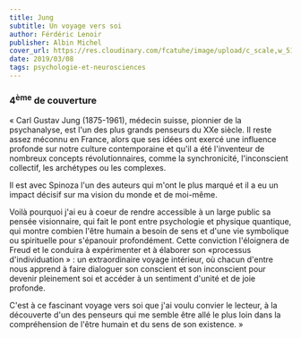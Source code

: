 ```yaml
---
title: Jung
subtitle: Un voyage vers soi
author: Férdéric Lenoir
publisher: Albin Michel
cover_url: https://res.cloudinary.com/fcatuhe/image/upload/c_scale,w_512/v1711899163/raphaele-rodellar.fr/bibliotheque/9782226438195.jpg
date: 2019/03/08
tags: psychologie-et-neurosciences
---
```


### 4<sup>ème</sup> de couverture

« Carl Gustav Jung (1875-1961), médecin suisse, pionnier de la psychanalyse, est l'un des plus grands penseurs du XXe siècle. Il reste assez méconnu en France, alors que ses idées ont exercé une influence profonde sur notre culture contemporaine et qu'il a été l'inventeur de nombreux concepts révolutionnaires, comme la synchronicité, l'inconscient collectif, les archétypes ou les complexes.

Il est avec Spinoza l'un des auteurs qui m'ont le plus marqué et il a eu un impact décisif sur ma vision du monde et de moi-même.

Voilà pourquoi j'ai eu à coeur de rendre accessible à un large public sa pensée visionnaire, qui fait le pont entre psychologie et physique quantique, qui montre combien l'être humain a besoin de sens et d'une vie symbolique ou spirituelle pour s'épanouir profondément. Cette conviction l'éloignera de Freud et le conduira à expérimenter et à élaborer son «processus d'individuation » : un extraordinaire voyage intérieur, où chacun d'entre nous apprend à faire dialoguer son conscient et son inconscient pour devenir pleinement soi et accéder à un sentiment d'unité et de joie profonde.

C'est à ce fascinant voyage vers soi que j'ai voulu convier le lecteur, à la découverte d'un des penseurs qui me semble être allé le plus loin dans la compréhension de l'être humain et du sens de son existence. »
